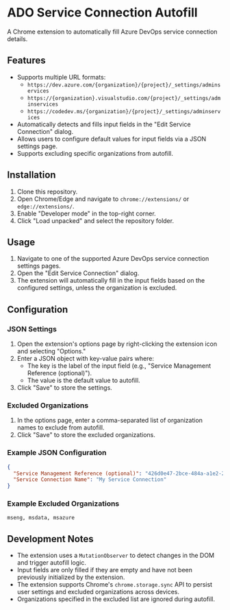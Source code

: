 ﻿# ADO Service Connection Autofill

A Chrome extension to automatically fill Azure DevOps service connection details.

## Features

- Supports multiple URL formats:
  - `https://dev.azure.com/{organization}/{project}/_settings/adminservices`
  - `https://{organization}.visualstudio.com/{project}/_settings/adminservices`
  - `https://codedev.ms/{organization}/{project}/_settings/adminservices`
- Automatically detects and fills input fields in the "Edit Service Connection" dialog.
- Allows users to configure default values for input fields via a JSON settings page.
- Supports excluding specific organizations from autofill.

## Installation

1. Clone this repository.
2. Open Chrome/Edge and navigate to `chrome://extensions/` or `edge://extensions/`.
3. Enable "Developer mode" in the top-right corner.
4. Click "Load unpacked" and select the repository folder.

## Usage

1. Navigate to one of the supported Azure DevOps service connection settings pages.
2. Open the "Edit Service Connection" dialog.
3. The extension will automatically fill in the input fields based on the configured settings, unless the organization is excluded.

## Configuration

### JSON Settings

1. Open the extension's options page by right-clicking the extension icon and selecting "Options."
2. Enter a JSON object with key-value pairs where:
   - The key is the label of the input field (e.g., "Service Management Reference (optional)").
   - The value is the default value to autofill.
3. Click "Save" to store the settings.

### Excluded Organizations

1. In the options page, enter a comma-separated list of organization names to exclude from autofill.
2. Click "Save" to store the excluded organizations.

### Example JSON Configuration

```json
{
  "Service Management Reference (optional)": "426d0e47-2bce-484a-a1e2-2d307b51f8e2",
  "Service Connection Name": "My Service Connection"
}
```

### Example Excluded Organizations

```
mseng, msdata, msazure
```

## Development Notes

- The extension uses a `MutationObserver` to detect changes in the DOM and trigger autofill logic.
- Input fields are only filled if they are empty and have not been previously initialized by the extension.
- The extension supports Chrome's `chrome.storage.sync` API to persist user settings and excluded organizations across devices.
- Organizations specified in the excluded list are ignored during autofill.
